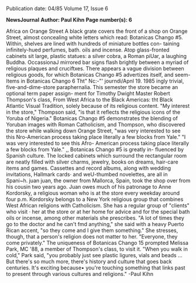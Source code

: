 Publication date: 04/85
Volume 17, Issue 6

**NewsJournal**
**Author: Paul Kihn**
**Page number(s): 6**

Africa on Orange Street 
A black grate covers the front of a shop 
on Orange Street, almost concealing 
white 
letters which 
read: 
Botanicas 
Chango #5. Within, shelves are lined 
with hundreds of miniature bottles con-
taining infinitely-hued perfumes, bath. 
oils and incense. 
Atop glass-fronted 
cabinets sit large, plastic statues: a silver 
cobra, 
a 
Roman piUar, a laughing 
Buddha. OccassionaJ mirrored bar signs 
flash 
brightly between a myriad of 
religious plaques and cruciftxes. There 
appears a 
vague 
division 
between 
religious goods, for which Botanicas 
Chango #5 advertizes itself, and seem-
Items in Botanicas Chango 
6 Tht" Nc:-"' journdi/Apnl 19. 1985 
ingly trivial, five-and-dime-store 
paraphernalia. This semester the store 
became an optional term paper assign-
ment for Timothy Dwight Master 
Robert Thompson's class, From West 
Africa to the Black Americas: tht Black Atlantic 
Visual Tradition, solely because of its 
religious content. 
"My interest in the store," Thompson 
said, "is that it reflects the religious icons 
of the Yoruba of Nigeria." Botanicas 
Chango #5 demonstrates the blending of 
Yoruban 
images 
with 
Roman 
Catholicism, and Thompson, 
who 
discovered the store while walking down 
Orange Street, "was very interested to 
see this Nro-American process taking 
place literally a few blocks from Yale." 
"I was very interested 
to see this Afro-
American process 
taking place literally a 
few blocks from Yale." 
,, 
Botanicas Chango #5 is greatly in-
fluenced by Spanish culture. The locked 
cabinets which surround the rectangular 
room are neatly filled with silver charms, 
jewelry, books on dreams, hair-care 
items and games. Cassettes and record 
albums, along with wedding invitations, 
Hallmark cards· and 
weU-thumbed 
novelettes, are all in Spani~h. juan juan, 
the owner from Mallorca, Spain, took the 
shop over from his cousin two years ago. 
Juan owes much of his patronage to 
Anne Kordorsky, a religious woman who 
is at the store every weekday around four 
p.m. Kordorsky belongs to a New York 
religious group that combines West 
African religions with Catholicism. She 
has a regular group of "clients" who visit · 
her at the store or at her home for advice 
and for the special bath oils or incense, 
among other materials she prescribes. "A 
lot of times they go to the doctor and he 
can't fmd anything," she said with a 
heavy Puerto Rican accent, "so they 
come and I give them something." She 
stresses, though, that a person's religion 
does not matter to her. "Everyone, they 
come privately." 
The uniqueness of Botanicas Chango 
15 prompted Melissa Park, MC '88, a 
member of Thompson's class, to visit it. 
"When you walk in cold," Park said, "you 
probably just see plastic ligures, vials and 
beads ... But there's so much more, 
there's history and culture that goes back 
centuries. It's exciting because• you're 
touching something that links past to 
present through various cultures and 
religions." 
-Paul Kihn